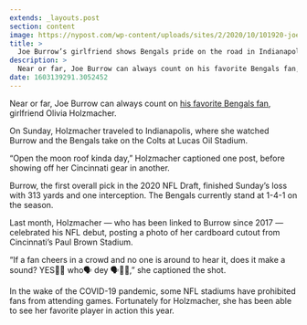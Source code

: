 ```yaml
--- 
extends: _layouts.post 
section: content 
image: https://nypost.com/wp-content/uploads/sites/2/2020/10/101920-joe-burrow-olivia-main.jpg?quality=90&strip=all&w=1200 
title: > 
  Joe Burrow’s girlfriend shows Bengals pride on the road in Indianapolis 
description: > 
  Near or far, Joe Burrow can always count on his favorite Bengals fan, girlfriend Olivia Holzmacher.On Sunday, Holzmacher traveled to Indianapolis, where she watched Burrow and the Bengals take on the Colts at Lucas Oil Stadium.“Open the moon roof kinda day,” Holzmacher captioned one post, before showing off her Cincinnati gear in another.Burrow, the first overall pick in the 2020 NFL Draft, finished Sunday’s loss with 313 yards and one interception.“If a fan cheers in a crowd and no one is around to hear it, does it make a sound? 
date: 1603139291.3052452 
--- 
```

<div><p>Near or far, Joe Burrow can always count on <a href="https://nypost.com/2020/09/13/joe-burrows-girlfriend-readies-for-quarterbacks-bengals-debut/">his favorite Bengals fan</a>, girlfriend Olivia Holzmacher.</p>
<p>On Sunday, Holzmacher traveled to Indianapolis, where she watched Burrow and the Bengals take on the Colts at Lucas Oil Stadium.</p>
<p>&#8220;Open the moon roof kinda day,&#8221; Holzmacher captioned one post, before showing off her Cincinnati gear in another.</p>
 
<p>Burrow, the first overall pick in the 2020 NFL Draft, finished Sunday&#8217;s loss with 313 yards and one interception. The Bengals currently stand at 1-4-1 on the season.</p>
<p>Last month, Holzmacher &#8212; who has been linked to Burrow since 2017 &#8212; celebrated his NFL debut, posting a photo of her cardboard cutout from Cincinnati&#8217;s Paul Brown Stadium.</p>
<p>&#8220;If a fan cheers in a crowd and no one is around to hear it, does it make a sound? YES&#128548;&#128548; who&#128483; dey &#128483;&#128005;&#128005;,&#8221; she captioned the shot.</p>
<p>In the wake of the COVID-19 pandemic, some NFL stadiums have prohibited fans from attending games. Fortunately for Holzmacher, she has been able to see her favorite player in action this year.</p>
			</div>